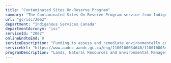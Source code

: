 ```yaml
---
title: "Contaminated Sites On-Reserve Program"
summary: "The Contaminated Sites On-Reserve Program service from Indigenous Services Canada is not available end-to-end online, according to the GC Service Inventory."
url: "gc/isc/2062"
department: "Indigenous Services Canada"
departmentAcronym: "isc"
serviceId: "2062"
onlineEndtoEnd: 0
serviceDescription: "Funding to assess and remediate environmentally contaminated sites on reserve lands and other lands under its custodial responsibility."
serviceUrl: "https://www.aadnc-aandc.gc.ca/eng/1100100034640/1100100034641"
programDescription: "Lands, Natural Resources and Environmental Management"
---
```


